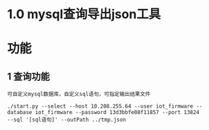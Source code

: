 1.0 mysql查询导出json工具
===
# 功能
## 1 查询功能
    可自定义mysql数据库，自定义sql语句，可指定输出结果文件
```
./start.py --select --host 10.208.255.64 --user iot_firmware --database iot_firmware --password 13d3bbfe08f11857 --port 13824 
--sql '[sql语句]' --outPath ../tmp.json
```
